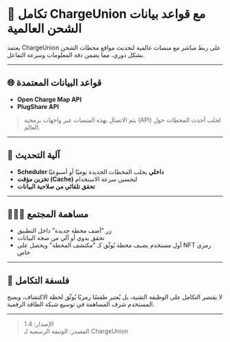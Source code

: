 # 🔌 تكامل ChargeUnion مع قواعد بيانات الشحن العالمية

يعتمد ChargeUnion على ربط مباشر مع منصات عالمية لتحديث مواقع محطات الشحن بشكل دوري، مما يضمن دقة المعلومات وسرعة التفاعل.

---

## 🌐 قواعد البيانات المعتمدة

- **Open Charge Map API**  
- **PlugShare API**

> يتم الاتصال بهذه المنصات عبر واجهات برمجية (API) لجلب أحدث المحطات حول العالم.

---

## 🔄 آلية التحديث

- **Scheduler داخلي** يجلب المحطات الجديدة يوميًا أو أسبوعيًا  
- **تخزين مؤقت (Cache)** لتحسين سرعة الاستخدام  
- **تحقق تلقائي من صلاحية البيانات**

---

## 🧑‍🤝‍🧑 مساهمة المجتمع

- زر "أضف محطة جديدة" داخل التطبيق  
- تحقق يدوي أو آلي من صحة البيانات  
- أول مستخدم يضيف محطة يُوثّق كـ "مكتشف المحطة" ويحصل على NFT رمزي خاص

---

## 🧭 فلسفة التكامل

لا يقتصر التكامل على الوظيفة التقنية، بل يُعتبر طقسًا رمزيًا يُوثّق لحظة الاكتشاف، ويمنح المستخدم شرف المساهمة في توسيع شبكة الطاقة الرقمية.

---

> الإصدار: 1.4  
> المصدر: الوثيقة الرسمية لـ ChargeUnion

